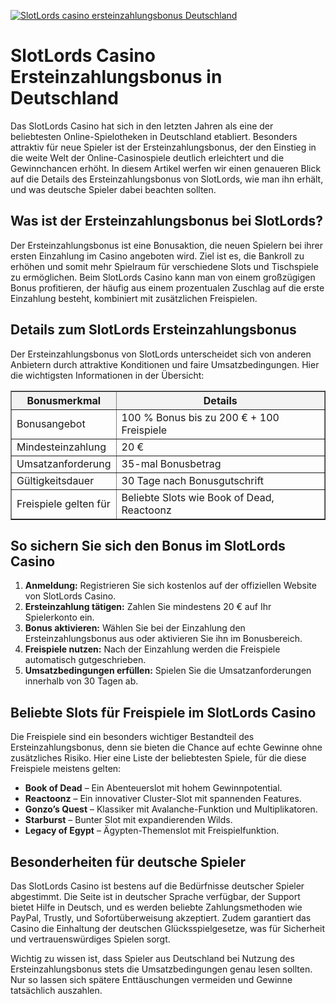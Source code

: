 [![SlotLords casino ersteinzahlungsbonus Deutschland](https://123-caf.pages.dev/gitsignup.png)](https://vrmoo.ru/Bt82HjjY)

<h1>SlotLords Casino Ersteinzahlungsbonus in Deutschland</h1>  <p>Das SlotLords Casino hat sich in den letzten Jahren als eine der beliebtesten Online-Spielotheken in Deutschland etabliert. Besonders attraktiv für neue Spieler ist der Ersteinzahlungsbonus, der den Einstieg in die weite Welt der Online-Casinospiele deutlich erleichtert und die Gewinnchancen erhöht. In diesem Artikel werfen wir einen genaueren Blick auf die Details des Ersteinzahlungsbonus von SlotLords, wie man ihn erhält, und was deutsche Spieler dabei beachten sollten.</p>  <h2>Was ist der Ersteinzahlungsbonus bei SlotLords?</h2>  <p>Der Ersteinzahlungsbonus ist eine Bonusaktion, die neuen Spielern bei ihrer ersten Einzahlung im Casino angeboten wird. Ziel ist es, die Bankroll zu erhöhen und somit mehr Spielraum für verschiedene Slots und Tischspiele zu ermöglichen. Beim SlotLords Casino kann man von einem großzügigen Bonus profitieren, der häufig aus einem prozentualen Zuschlag auf die erste Einzahlung besteht, kombiniert mit zusätzlichen Freispielen.</p>  <h2>Details zum SlotLords Ersteinzahlungsbonus</h2>  <p>Der Ersteinzahlungsbonus von SlotLords unterscheidet sich von anderen Anbietern durch attraktive Konditionen und faire Umsatzbedingungen. Hier die wichtigsten Informationen in der Übersicht:</p>  <table border="1" cellpadding="8" cellspacing="0" style="border-collapse: collapse; width: 100%; max-width: 600px;">   <thead>     <tr style="background-color: #f2f2f2;">       <th>Bonusmerkmal</th>       <th>Details</th>     </tr>   </thead>   <tbody>     <tr>       <td>Bonusangebot</td>       <td>100 % Bonus bis zu 200 € + 100 Freispiele</td>     </tr>     <tr>       <td>Mindesteinzahlung</td>       <td>20 €</td>     </tr>     <tr>       <td>Umsatzanforderung</td>       <td>35-mal Bonusbetrag</td>     </tr>     <tr>       <td>Gültigkeitsdauer</td>       <td>30 Tage nach Bonusgutschrift</td>     </tr>     <tr>       <td>Freispiele gelten für</td>       <td>Beliebte Slots wie Book of Dead, Reactoonz</td>     </tr>   </tbody> </table>  <h2>So sichern Sie sich den Bonus im SlotLords Casino</h2>  <ol>   <li><strong>Anmeldung:</strong> Registrieren Sie sich kostenlos auf der offiziellen Website von SlotLords Casino.</li>   <li><strong>Ersteinzahlung tätigen:</strong> Zahlen Sie mindestens 20 € auf Ihr Spielerkonto ein.</li>   <li><strong>Bonus aktivieren:</strong> Wählen Sie bei der Einzahlung den Ersteinzahlungsbonus aus oder aktivieren Sie ihn im Bonusbereich.</li>   <li><strong>Freispiele nutzen:</strong> Nach der Einzahlung werden die Freispiele automatisch gutgeschrieben.</li>   <li><strong>Umsatzbedingungen erfüllen:</strong> Spielen Sie die Umsatzanforderungen innerhalb von 30 Tagen ab.</li> </ol>  <h2>Beliebte Slots für Freispiele im SlotLords Casino</h2>  <p>Die Freispiele sind ein besonders wichtiger Bestandteil des Ersteinzahlungsbonus, denn sie bieten die Chance auf echte Gewinne ohne zusätzliches Risiko. Hier eine Liste der beliebtesten Spiele, für die diese Freispiele meistens gelten:</p>  <ul>   <li><strong>Book of Dead</strong> – Ein Abenteuerslot mit hohem Gewinnpotential.</li>   <li><strong>Reactoonz</strong> – Ein innovativer Cluster-Slot mit spannenden Features.</li>   <li><strong>Gonzo’s Quest</strong> – Klassiker mit Avalanche-Funktion und Multiplikatoren.</li>   <li><strong>Starburst</strong> – Bunter Slot mit expandierenden Wilds.</li>   <li><strong>Legacy of Egypt</strong> – Ägypten-Themenslot mit Freispielfunktion.</li> </ul>  <h2>Besonderheiten für deutsche Spieler</h2>  <p>Das SlotLords Casino ist bestens auf die Bedürfnisse deutscher Spieler abgestimmt. Die Seite ist in deutscher Sprache verfügbar, der Support bietet Hilfe in Deutsch, und es werden beliebte Zahlungsmethoden wie PayPal, Trustly, und Sofortüberweisung akzeptiert. Zudem garantiert das Casino die Einhaltung der deutschen Glücksspielgesetze, was für Sicherheit und vertrauenswürdiges Spielen sorgt.</p>  <p>Wichtig zu wissen ist, dass Spieler aus Deutschland bei Nutzung des Ersteinzahlungsbonus stets die Umsatzbedingungen genau lesen sollten. Nur so lassen sich spätere Enttäuschungen vermeiden und Gewinne tatsächlich auszahlen.</p>